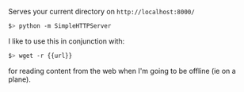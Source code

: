 Serves your current directory on `http://localhost:8000/`

```bash
$> python -m SimpleHTTPServer
```

I like to use this in conjunction with:

```bash
$> wget -r {{url}}
```

for reading content from the web when I'm going to be offline (ie on a plane).